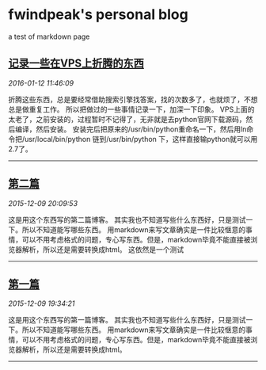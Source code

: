 # fwindpeak's personal blog

 a test of markdown page

## [记录一些在VPS上折腾的东西](./content/ji-lu-yixie-zai-vps-shang-zheteng-de-dongxi.html)
*2016-01-12 11:46:09*

折腾这些东西，总是要经常借助搜索引擎找答案，找的次数多了，也就烦了，不想总是做重复工作。
所以把做过的一些事情记录一下，加深一下印象。
VPS上面的太老了，之前安装的，过程暂时不记得了，无非就是去python官网下载源码，然后编译，然后安装。
安装完后把原来的/usr/bin/python重命名一下，然后用ln命令把/usr/local/bin/python 链到/usr/bin/python 下，这样直接输python就可以用2.7了。


-------

## [第二篇](./content/di-er-pian.html)
*2015-12-09 20:09:53*

这是用这个东西写的第二篇博客。
其实我也不知道写些什么东西好，只是测试一下。所以不知道能写哪些东西。
用markdown来写文章确实是一件比较惬意的事情，可以不用考虑格式的问题，专心写东西。但是，markdown毕竟不能直接被浏览器解析，所以还是需要转换成html。
这依然是一个测试


-------

## [第一篇](./content/di-yi-pian.html)
*2015-12-09 19:34:21*

这是用这个东西写的第一篇博客。
其实我也不知道写些什么东西好，只是测试一下。所以不知道能写哪些东西。
用markdown来写文章确实是一件比较惬意的事情，可以不用考虑格式的问题，专心写东西。但是，markdown毕竟不能直接被浏览器解析，所以还是需要转换成html。


-------

